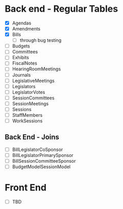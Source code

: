 # Back end - Regular Tables
- [x] Agendas
- [x] Amendments
- [x] Bills
	- [ ]  through bug testing
- [ ] Budgets
- [ ] Committees
- [ ] Exhibits
- [ ] FiscalNotes
- [ ] HearingRoomMeetings
- [ ] Journals
- [ ] LegislativeMeetings
- [ ] Legislators
- [ ] LegislatorVotes
- [ ] SessionCommittees
- [ ] SessionMeetings
- [ ] Sessions
- [ ] StaffMembers
- [ ] WorkSessions

## Back End - Joins
- [ ] BillLegislatorCoSponsor
- [ ] BillLegislatorPrimarySponsor
- [ ] BillSessionCommitteeSponsor
- [ ] BudgetModelSessionModel

# Front End
- [ ] TBD